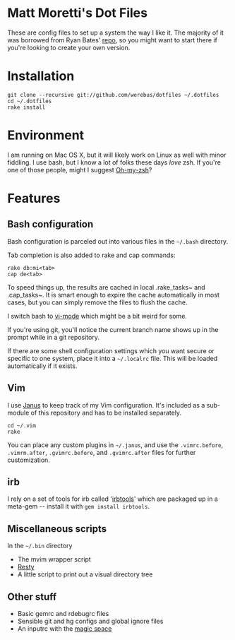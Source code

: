 Matt Moretti's Dot Files
=======================
These are config files to set up a system the way I like it.  The majority of
it was borrowed from Ryan Bates' [repo][1], so you might want to start
there if you're looking to create your own version.

Installation
============

    git clone --recursive git://github.com/werebus/dotfiles ~/.dotfiles
    cd ~/.dotfiles
    rake install

Environment
===========
I am running on Mac OS X, but it will likely work on Linux as well with minor
fiddling.  I use bash, but I know a lot of folks these days *love* zsh.  If
you're one of those people, might I suggest [Oh-my-zsh][2]?

Features
========
Bash configuration
------------------
Bash configuration is parceled out into various files in the `~/.bash`
directory.

Tab completion is also added to rake and cap commands:

    rake db:mi<tab>
    cap de<tab>

To speed things up, the results are cached in local .rake_tasks~ and
.cap_tasks~. It is smart enough to expire the cache automatically in
most cases, but you can simply remove the files to flush the cache.

I switch bash to [vi-mode][3] which might be a bit weird for some.

If you're using git, you'll notice the current branch name shows up in
the prompt while in a git repository.

If there are some shell configuration settings which you want secure or
specific to one system, place it into a `~/.localrc` file. This will be
loaded automatically if it exists.

Vim
---
I use [Janus][4] to keep track of my Vim configuration.  It's included as a
sub-module of this repository and has to be installed separately.

    cd ~/.vim
    rake

You can place any custom plugins in `~/.janus`, and use the `.vimrc.before`,
`.vimrm.after`, `.gvimrc.before`, and `.gvimrc.after` files for further
customization.

irb
---
I rely on a set of tools for irb called '[irbtools][5]' which are packaged up
in a meta-gem -- install it with `gem install irbtools`.

Miscellaneous scripts
--------------------
In the `~/.bin` directory

* The mvim wrapper script
* [Resty][6]
* A little script to print out a visual directory tree

Other stuff
-----------
* Basic gemrc and rdebugrc files
* Sensible git and hg configs and global ignore files
* An inputrc with the [magic space][7]

[1]: https://github.com/ryanb/dotfiles
[2]: https://github.com/robbyrussell/oh-my-zsh
[3]: http://www.catonmat.net/blog/bash-vi-editing-mode-cheat-sheet/
[4]: https://github.com/carlhuda/janus
[5]: http://rbjl.net/40-irbtools-release-the-power-of-irb
[6]: https://github.com/micha/resty
[7]: http://codesnippets.joyent.com/posts/show/2301
